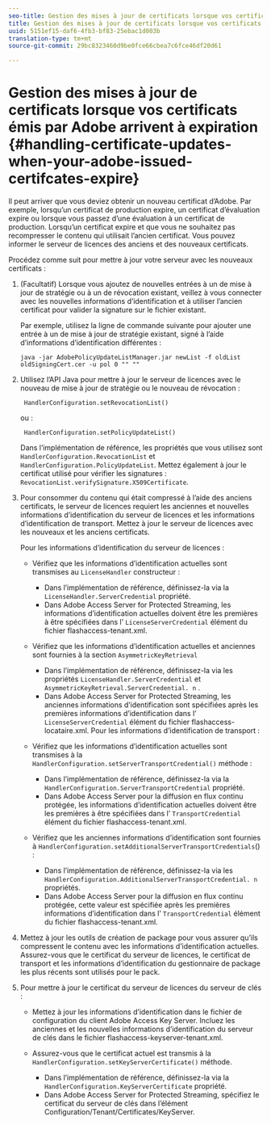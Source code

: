 ```yaml
---
seo-title: Gestion des mises à jour de certificats lorsque vos certificats émis par Adobe arrivent à expiration
title: Gestion des mises à jour de certificats lorsque vos certificats émis par Adobe arrivent à expiration
uuid: 5151ef15-daf6-4fb3-bf83-25ebac1d003b
translation-type: tm+mt
source-git-commit: 29bc8323460d9be0fce66cbea7c6fce46df20d61

---
```



# Gestion des mises à jour de certificats lorsque vos certificats émis par Adobe arrivent à expiration {#handling-certificate-updates-when-your-adobe-issued-certifcates-expire}

Il peut arriver que vous deviez obtenir un nouveau certificat d’Adobe. Par exemple, lorsqu’un certificat de production expire, un certificat d’évaluation expire ou lorsque vous passez d’une évaluation à un certificat de production. Lorsqu’un certificat expire et que vous ne souhaitez pas recompresser le contenu qui utilisait l’ancien certificat. Vous pouvez informer le serveur de licences des anciens et des nouveaux certificats.

Procédez comme suit pour mettre à jour votre serveur avec les nouveaux certificats :

1. (Facultatif) Lorsque vous ajoutez de nouvelles entrées à un de mise à jour de stratégie ou à un de révocation existant, veillez à vous connecter avec les nouvelles informations d’identification et à utiliser l’ancien certificat pour valider la signature sur le fichier existant.

   Par exemple, utilisez la ligne de commande suivante pour ajouter une entrée à un de mise à jour de stratégie existant, signé à l’aide d’informations d’identification différentes :

   ```
   java -jar AdobePolicyUpdateListManager.jar newList -f oldList oldSigningCert.cer -u pol 0 "" ""
   ```

1. Utilisez l’API Java pour mettre à jour le serveur de licences avec le nouveau de mise à jour de stratégie ou le nouveau de révocation  :

   ```
    HandlerConfiguration.setRevocationList() 
   ```

   ou :

   ```
    HandlerConfiguration.setPolicyUpdateList()
   ```

   Dans l’implémentation de référence, les propriétés que vous utilisez sont `HandlerConfiguration.RevocationList` et `HandlerConfiguration.PolicyUpdateList`. Mettez également à jour le certificat utilisé pour vérifier les signatures : `RevocationList.verifySignature.X509Certificate`.

1. Pour consommer du contenu qui était compressé à l’aide des anciens certificats, le serveur de licences requiert les anciennes et nouvelles informations d’identification du serveur de licences et les informations d’identification de transport. Mettez à jour le serveur de licences avec les nouveaux et les anciens certificats.

   Pour les informations d’identification du serveur de licences :

   * Vérifiez que les informations d’identification actuelles sont transmises au `LicenseHandler` constructeur :

      * Dans l’implémentation de référence, définissez-la via la `LicenseHandler.ServerCredential` propriété.
      * Dans Adobe Access Server for Protected Streaming, les informations d’identification actuelles doivent être les premières à être spécifiées dans l’ `LicenseServerCredential` élément du fichier flashaccess-tenant.xml.
   * Vérifiez que les informations d’identification actuelles et anciennes sont fournies à la section `AsymmetricKeyRetrieval`

      * Dans l’implémentation de référence, définissez-la via les propriétés `LicenseHandler.ServerCredential` et `AsymmetricKeyRetrieval.ServerCredential. n` .
      * Dans Adobe Access Server for Protected Streaming, les anciennes informations d’identification sont spécifiées après les premières informations d’identification dans l’ `LicenseServerCredential` élément du fichier flashaccess-locataire.xml.
   Pour les informations d’identification de transport :

   * Vérifiez que les informations d’identification actuelles sont transmises à la `HandlerConfiguration.setServerTransportCredential()` méthode :

      * Dans l’implémentation de référence, définissez-la via la `HandlerConfiguration.ServerTransportCredential` propriété.
      * Dans Adobe Access Server pour la diffusion en flux continu protégée, les informations d’identification actuelles doivent être les premières à être spécifiées dans l’ `TransportCredential` élément du fichier flashaccess-tenant.xml.
   * Vérifiez que les anciennes informations d’identification sont fournies à `HandlerConfiguration.setAdditionalServerTransportCredentials`() :

      * Dans l’implémentation de référence, définissez-la via les `HandlerConfiguration.AdditionalServerTransportCredential. n` propriétés.
      * Dans Adobe Access Server pour la diffusion en flux continu protégée, cette valeur est spécifiée après les premières informations d’identification dans l’ `TransportCredential` élément du fichier flashaccess-tenant.xml.




1. Mettez à jour les outils de création de package pour vous assurer qu’ils compressent le contenu avec les informations d’identification actuelles. Assurez-vous que le certificat du serveur de licences, le certificat de transport et les informations d’identification du gestionnaire de package les plus récents sont utilisés pour le pack.
1. Pour mettre à jour le certificat du serveur de licences du serveur de clés :

   * Mettez à jour les informations d’identification dans le fichier de configuration du client Adobe Access Key Server. Incluez les anciennes et les nouvelles informations d’identification du serveur de clés dans le fichier flashaccess-keyserver-tenant.xml.
   * Assurez-vous que le certificat actuel est transmis à la `HandlerConfiguration.setKeyServerCertificate()` méthode.

      * Dans l’implémentation de référence, définissez-la via la `HandlerConfiguration.KeyServerCertificate` propriété.
      * Dans Adobe Access Server for Protected Streaming, spécifiez le certificat du serveur de clés dans l’élément Configuration/Tenant/Certificates/KeyServer.

